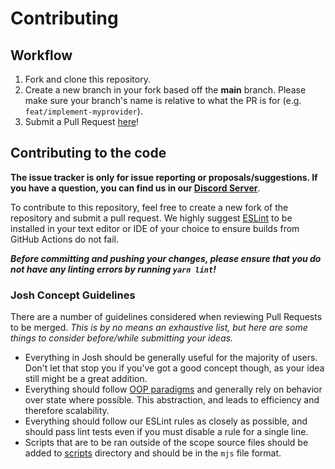 # Contributing

## Workflow

1. Fork and clone this repository.
2. Create a new branch in your fork based off the **main** branch. Please make sure your branch's name is relative to what the PR is for (e.g. `feat/implement-myprovider`).
3. Submit a Pull Request [here](https://github.com/eslachance/josh-providers/pulls)!

## Contributing to the code

**The issue tracker is only for issue reporting or proposals/suggestions. If you have a question, you can find us in our [Discord Server](https://discord.gg/N7ZKH3P)**.

To contribute to this repository, feel free to create a new fork of the repository and submit a pull request. We highly suggest [ESLint](https://eslint.org) to be installed in your text editor or IDE of your choice to ensure builds from GitHub Actions do not fail.

**_Before committing and pushing your changes, please ensure that you do not have any linting errors by running `yarn lint`!_**

### Josh Concept Guidelines

There are a number of guidelines considered when reviewing Pull Requests to be merged. _This is by no means an exhaustive list, but here are some things to consider before/while submitting your ideas._

- Everything in Josh should be generally useful for the majority of users. Don't let that stop you if you've got a good concept though, as your idea still might be a great addition.
- Everything should follow [OOP paradigms](https://en.wikipedia.org/wiki/Object-oriented_programming) and generally rely on behavior over state where possible. This abstraction, and leads to efficiency and therefore scalability.
- Everything should follow our ESLint rules as closely as possible, and should pass lint tests even if you must disable a rule for a single line.
- Scripts that are to be ran outside of the scope source files should be added to [scripts](/scripts) directory and should be in the `mjs` file format.
